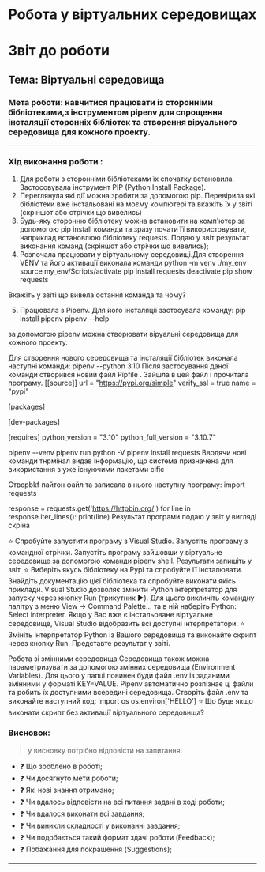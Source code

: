 # Робота у віртуальних середовищах
# Звіт до роботи
## Тема: Віртуальні середовища
### Мета роботи: навчитися працювати із сторонніми бібліотеками,з інструментом pipenv для спрощення інсталяції сторонніх бібліотек та створення віруального середовища для кожного проекту. 
---
### Хід виконання роботи :
1. Для роботи з сторонніми бібліотеками їх  спочатку встановила. Застосовувала інструмент PIP (Python Install Package). 
2. Переглянула які дії можна зробити за допомогою pip. Перевірила які бібліотеки вже інстальовані на моєму компютері та вкажіть їх у звіті (скріншот або стрічки що вивелись)
3. Будь-яку сторонню бібліотеку можна встановити на комп'ютер за допомогою pip install команди та зразу почати її використовувати, наприклад встановлюю бібліотеку requests. Подаю у звіт результат виконання команд (скріншот або стрічки що вивелись);
4. Розпочала працювати  у віртуальному середовищі.Для створення VENV та його активації виконала  команди 
python -m venv ./my_env
source my_env/Scripts/activate
pip install requests
deactivate
pip show requests

Вкажіть у звіті що вивела остання команда та чому?

5. Працювала  з Pipenv. Для його інсталяції застосувала команду:
pip install pipenv
pipenv --help

за допомогою pipenv можна створювати віруальні середовища для кожного проекту.

Для створення нового середовища та інсталяції бібліотек виконала наступні команди:
pipenv --python 3.10
Після застосування даної команди створився новий файл Pipfile . Зайшла в цей файл  і прочитала програму.
[[source]]
url = "https://pypi.org/simple"
verify_ssl = true
name = "pypi"

[packages]

[dev-packages]

[requires]
python_version = "3.10"
python_full_version = "3.10.7"

pipenv --venv
pipenv run python -V
pipenv install requests
Вводячи нові команди тнрмінал видав інформацію, що система призначена для використання з уже існуючими пакетами cific

Створbkf  пайтон файл та запиcала в нього наступну програму:
import requests

response = requests.get('https://httpbin.org/')
for line in response.iter_lines():
    print(line)
Результат програми подаю у звіт у вигляді скріна


⭐ Спробуйте запустити програму з Visual Studio. Запустіть програму з командної стрічки. Запустіть програму зайшовши у віртуальне середовище за допомогою команди pipenv shell. Результати запишіть у звіт.
⭐ Виберіть якусь бібліотеку на Pypi та спробуйте її інсталювати. Знайдіть документацію цієї бібліотека та спробуйте виконати якісь приклади.
Visual Studio дозволяє змінити Python інтерпретатор для запуску через кнопку Run (трикутник ▶️). Для цього викличіть командну палітру з меню View -> Command Palette... та в ній наберіть Python: Select interpreter. Якщо у Вас вже є інстальоване віртуальне середовище, Visual Studio відобразить всі доступні інтерпретатори.
⭐ Змініть інтерпретатор Python із Вашого середовища та виконайте скрипт через кнопку Run. Представте результат у звіті.

Робота зі змінними середовища
Середовища також можна параметризувати за допомогою змінних середовища (Environment Variables). Для цього у папці повинен буди файл .env із заданими змінними у форматі KEY=VALUE. Pipenv автоматично розпізнає ці файли та робить їх доступними всередині середовища. Створіть файл .env та виконайте наступний код:
import os
os.environ['HELLO']
⭐ Що буде якщо виконати скрипт без активації віртуального середовища?



### Висновок: 
> у висновку потрібно відповісти на запитання:
- :question: Що зроблено в роботі;
- :question: Чи досягнуто мети роботи;
- :question: Які нові знання отримано;
- :question: Чи вдалось відповісти на всі питання задані в ході роботи;
- :question: Чи вдалося виконати всі завдання;
- :question: Чи виникли складності у виконанні завдання;
- :question: Чи подобається такий формат здачі роботи (Feedback);
- :question: Побажання для покращення (Suggestions);
---